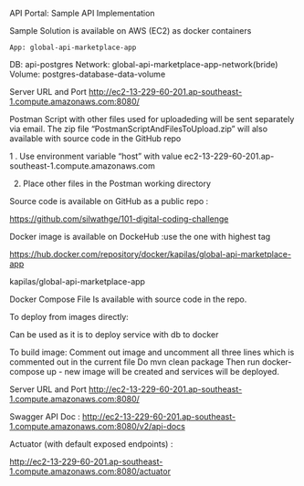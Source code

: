 API Portal: Sample API Implementation

Sample Solution is available on AWS (EC2) as docker containers

	App: global-api-marketplace-app
DB: api-postgres
Network: global-api-marketplace-app-network(bride)
Volume: postgres-database-data-volume

Server URL and Port
http://ec2-13-229-60-201.ap-southeast-1.compute.amazonaws.com:8080/


Postman Script with other files used for uploadeding will be sent separately via email. The zip file “PostmanScriptAndFilesToUpload.zip” will also available with source code in the GitHub repo

1 . Use environment variable 
“host”  with value ec2-13-229-60-201.ap-southeast-1.compute.amazonaws.com

2. Place other files in the Postman working directory



Source code is available on GitHub as a public repo :

https://github.com/silwathge/101-digital-coding-challenge


Docker image is available on DockeHub :use the one with highest tag

https://hub.docker.com/repository/docker/kapilas/global-api-marketplace-app

kapilas/global-api-marketplace-app

Docker Compose File
Is available with source code in the repo.

To deploy from images directly:

Can be used as it is to deploy service with db to docker

To build image:
Comment out image and uncomment all three lines which is commented out in the current file
Do  mvn clean package
Then run docker-compose up - new image will be created and services will be deployed.


Server URL and Port
http://ec2-13-229-60-201.ap-southeast-1.compute.amazonaws.com:8080/


Swagger API Doc :
http://ec2-13-229-60-201.ap-southeast-1.compute.amazonaws.com:8080/v2/api-docs


Actuator (with default exposed endpoints)   :

http://ec2-13-229-60-201.ap-southeast-1.compute.amazonaws.com:8080/actuator








